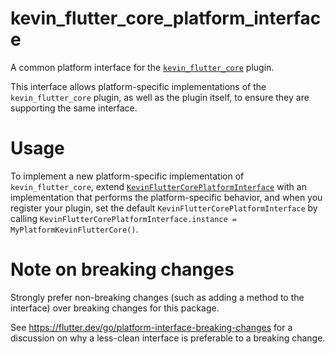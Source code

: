 # kevin_flutter_core_platform_interface

A common platform interface for the [`kevin_flutter_core`][1] plugin.

This interface allows platform-specific implementations of the `kevin_flutter_core`
plugin, as well as the plugin itself, to ensure they are supporting the
same interface.

# Usage

To implement a new platform-specific implementation of `kevin_flutter_core`, extend
[`KevinFlutterCorePlatformInterface`][2] with an implementation that performs the
platform-specific behavior, and when you register your plugin, set the default
`KevinFlutterCorePlatformInterface` by calling
`KevinFlutterCorePlatformInterface.instance = MyPlatformKevinFlutterCore()`.

# Note on breaking changes

Strongly prefer non-breaking changes (such as adding a method to the interface)
over breaking changes for this package.

See https://flutter.dev/go/platform-interface-breaking-changes for a discussion
on why a less-clean interface is preferable to a breaking change.

[1]: ../kevin_flutter_core
[2]: lib/src/kevin_flutter_core_platform_interface.dart
